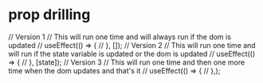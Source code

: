 # prop drilling

  // Version 1
  // This will run one time and will always run if the dom is updated
  // useEffect(() => {
  // }, []);
  // Version 2
  // This will run one time and will run if the state variable is updated or the dom is updated
  // useEffect(() => {
  // }, [state]);
  // Version 3
  // This will run one time and then one more time when the dom updates and that's it
  // useEffect(() => {
  // },);